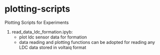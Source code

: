 # plotting-scripts
Plotting Scripts for Experiments

1. read_data_ldc_formation.ipyb:
    - plot ldc sensor data for formation
    - data reading and plotting functions can be adopted for reading any LDC data stored in voltaiq format
